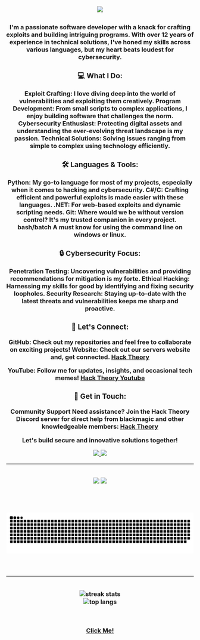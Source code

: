 
<h1 align="center">
    <img src="https://readme-typing-svg.herokuapp.com/?font=Righteous&size=35&center=true&vCenter=true&width=500&height=70&color=f82e1b&duration=4000&lines=Hey+Im+blackmagic;+Welcome!;" />
</h1>

<h3 align="center">I'm a passionate software developer with a knack for crafting exploits and building intriguing programs. With over 12 years of experience in technical solutions, I've honed my skills across various languages, but my heart beats loudest for cybersecurity.

<br/>

<div align="center">

### 💻 What I Do:
**Exploit Crafting:** I love diving deep into the world of vulnerabilities and exploiting them creatively.
**Program Development:** From small scripts to complex applications, I enjoy building software that challenges the norm.
**Cybersecurity Enthusiast:** Protecting digital assets and understanding the ever-evolving threat landscape is my passion.
**Technical Solutions:** Solving issues ranging from simple to complex using technology efficiently. 

### 🛠️ Languages & Tools:
**Python:** My go-to language for most of my projects, especially when it comes to hacking and cybersecurity.
**C#/C:** Crafting efficient and powerful exploits is made easier with these languages.
**.NET:** For web-based exploits and dynamic scripting needs.
**Git:** Where would we be without version control? It's my trusted companion in every project.
**bash/batch** A must know for using the command line on windows or linux.

### 🔒 Cybersecurity Focus:
**Penetration Testing:** Uncovering vulnerabilities and providing recommendations for mitigation is my forte.
**Ethical Hacking:** Harnessing my skills for good by identifying and fixing security loopholes.
**Security Research:** Staying up-to-date with the latest threats and vulnerabilities keeps me sharp and proactive.

### 👥 Let's Connect:
**GitHub:** Check out my repositories and feel free to collaborate on exciting projects!
**Website:** Check out our servers website and, get connected.
[Hack Theory](https://discord.com/servers/hack-theory-1138548626491199519)

**YouTube:** Follow me for updates, insights, and occasional tech memes!
[Hack Theory Youtube](https://www.youtube.com/channel/UCObur46C89zRnv71YHZb1tg)


### 📩 Get in Touch:
**Community Support** Need assistance? Join the Hack Theory Discord server for direct help from blackmagic and other knowledgeable members:
[Hack Theory](https://discord.gg/hack-theory-1138548626491199519)

Let's build secure and innovative solutions together!

 </div>
 
<div align="center"> 
  <a href="mailto:rigsbysafag@gmail.com">
    <img src="https://img.shields.io/badge/Gmail-333333?style=for-the-badge&logo=gmail&logoColor=red" />
  </a>
  <a href="https://blackmagic.6te.net/juice.html" target="_blank">
     <img src="https://img.shields.io/badge/Portfolio-FF5722?style=for-the-badge&logo=todoist&logoColor=white" target="_blank" /> <!-- sqlite, safari, google-chrome are other good icon options -->
  </a>
</div>

 <hr/>
 
<br/>
<div align="center">
    <img src="https://skillicons.dev/icons?i=mhtml,css,github,tailwind,git,r" />
    <img src="https://skillicons.dev/icons?i=nodejs,python,javascript,typescript,c,java,mysql," /><br>
</div>

<br/>

<div align="center">
  <h2></h2>
  <br>
  <picture>
  <source media="(prefers-color-scheme: dark)" srcset="https://raw.githubusercontent.com/platane/snk/output/github-contribution-grid-snake-dark.svg">
  <source media="(prefers-color-scheme: light)" srcset="https://raw.githubusercontent.com/platane/snk/output/github-contribution-grid-snake.svg">
  <img alt="github contribution grid snake animation" src="https://raw.githubusercontent.com/platane/snk/output/github-contribution-grid-snake.svg" style="visibility:visible;max-width:100%;">
</picture>
  <br/><br/><br/>
</div>

<hr/>

<br>
<div align=center>
  <img width=390 src="https://github-readme-streak-stats-salesp07.vercel.app/?user=blackmagic2023&count_private=true&theme=react&border_radius=10" alt="streak stats"/>
  <br/>
  <img width=325 align="center" src="https://github-readme-stats-salesp07.vercel.app/api/top-langs/?username=blackmagic2023&hide=HTML&langs_count=8&layout=compact&theme=react&border_radius=10&size_weight=0.5&count_weight=0.5&exclude_repo=github-readme-stats" alt="top langs" />
</div>

<br/><br/>
[Click Me!](https://blackmagic2023.github.io/blackmagic2023/)
